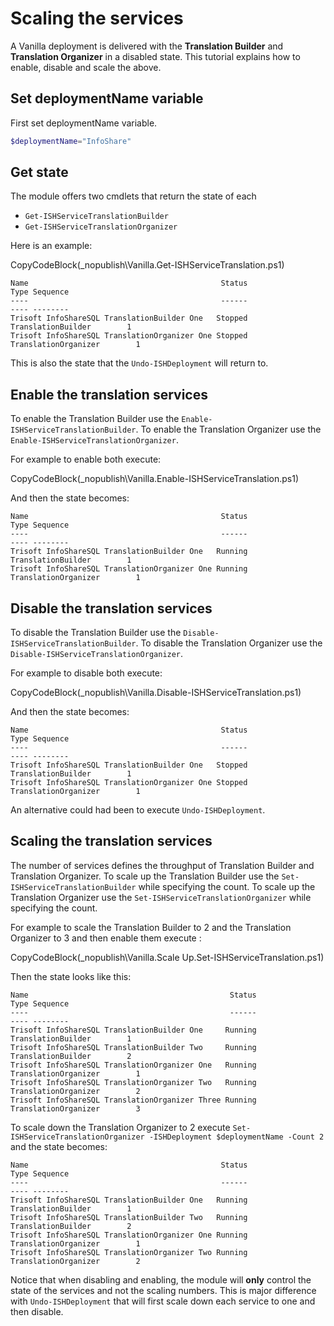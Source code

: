 ﻿# Scaling the services

A Vanilla deployment is delivered with the **Translation Builder** and **Translation Organizer** in a disabled state. 
This tutorial explains how to enable, disable and scale the above.

## Set deploymentName variable
First set deploymentName variable.

```powershell
$deploymentName="InfoShare"
```

## Get state

The module offers two cmdlets that return the state of each
- `Get-ISHServiceTranslationBuilder`
- `Get-ISHServiceTranslationOrganizer`

Here is an example:

CopyCodeBlock(_nopublish\Vanilla.Get-ISHServiceTranslation.ps1)

```text
Name                                           Status                 Type Sequence
----                                           ------                 ---- --------
Trisoft InfoShareSQL TranslationBuilder One   Stopped   TranslationBuilder        1
Trisoft InfoShareSQL TranslationOrganizer One Stopped TranslationOrganizer        1
```

This is also the state that the `Undo-ISHDeployment` will return to.

## Enable the translation services

To enable the Translation Builder use the `Enable-ISHServiceTranslationBuilder`. 
To enable the Translation Organizer use the `Enable-ISHServiceTranslationOrganizer`. 

For example to enable both execute:

CopyCodeBlock(_nopublish\Vanilla.Enable-ISHServiceTranslation.ps1)

And then the state becomes:

```text
Name                                           Status                 Type Sequence
----                                           ------                 ---- --------
Trisoft InfoShareSQL TranslationBuilder One   Running   TranslationBuilder        1
Trisoft InfoShareSQL TranslationOrganizer One Running TranslationOrganizer        1
```

## Disable the translation services

To disable the Translation Builder use the `Disable-ISHServiceTranslationBuilder`. 
To disable the Translation Organizer use the `Disable-ISHServiceTranslationOrganizer`. 

For example to disable both execute:

CopyCodeBlock(_nopublish\Vanilla.Disable-ISHServiceTranslation.ps1)

And then the state becomes:

```text
Name                                           Status                 Type Sequence
----                                           ------                 ---- --------
Trisoft InfoShareSQL TranslationBuilder One   Stopped   TranslationBuilder        1
Trisoft InfoShareSQL TranslationOrganizer One Stopped TranslationOrganizer        1
```

An alternative could had been to execute `Undo-ISHDeployment`.

## Scaling the translation services

The number of services defines the throughput of Translation Builder and Translation Organizer. 
To scale up the Translation Builder use the `Set-ISHServiceTranslationBuilder` while specifying the count. 
To scale up the Translation Organizer use the `Set-ISHServiceTranslationOrganizer` while specifying the count. 

For example to scale the Translation Builder to 2 and the Translation Organizer to 3 and then enable them execute :

CopyCodeBlock(_nopublish\Vanilla.Scale Up.Set-ISHServiceTranslation.ps1)

Then the state looks like this:

```text
Name                                             Status                 Type Sequence
----                                             ------                 ---- --------
Trisoft InfoShareSQL TranslationBuilder One     Running   TranslationBuilder        1
Trisoft InfoShareSQL TranslationBuilder Two     Running   TranslationBuilder        2
Trisoft InfoShareSQL TranslationOrganizer One   Running TranslationOrganizer        1
Trisoft InfoShareSQL TranslationOrganizer Two   Running TranslationOrganizer        2
Trisoft InfoShareSQL TranslationOrganizer Three Running TranslationOrganizer        3
```

To scale down the Translation Organizer to 2 execute `Set-ISHServiceTranslationOrganizer -ISHDeployment $deploymentName -Count 2` and the state becomes:
```text
Name                                           Status                 Type Sequence
----                                           ------                 ---- --------
Trisoft InfoShareSQL TranslationBuilder One   Running   TranslationBuilder        1
Trisoft InfoShareSQL TranslationBuilder Two   Running   TranslationBuilder        2
Trisoft InfoShareSQL TranslationOrganizer One Running TranslationOrganizer        1
Trisoft InfoShareSQL TranslationOrganizer Two Running TranslationOrganizer        2
```

Notice that when disabling and enabling, the module will **only** control the state of the services and not the scaling numbers. 
This is major difference with `Undo-ISHDeployment` that will first scale down each service to one and then disable.